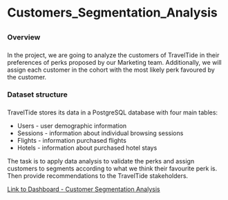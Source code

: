 # Customers_Segmentation_Analysis <h2>

### Overview <h3>

In the project, we are going to analyze the customers of TravelTide in their preferences of perks proposed by our Marketing team. Additionally, we will assign each customer in the cohort with the most likely perk favoured by the customer.

### Dataset structure <h3>

TravelTide stores its data in a PostgreSQL database with four main tables:
* Users - user demographic information
* Sessions - information about individual browsing sessions
* Flights - information purchased flights
* Hotels - information about purchased hotel stays

The task is to apply data analysis to validate the perks and assign customers to segments according to what we think their favourite perk is. Then provide recommendations to the TravelTide stakeholders.

[Link to Dashboard - Customer Segmentation Analysis](https://public.tableau.com/app/profile/cf.tsang/viz/Customers_Segmentation/fuzzy-perks)
